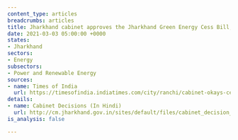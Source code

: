 ```yaml
---
content_type: articles
breadcrumbs: articles
title: Jharkhand cabinet approves the Jharkhand Green Energy Cess Bill, 2021
date: 2021-03-03 05:00:00 +0000
states:
- Jharkhand
sectors:
- Energy
subsectors:
- Power and Renewable Energy
sources:
- name: Times of India
  url: https://timesofindia.indiatimes.com/city/ranchi/cabinet-okays-cess-on-power-cos-set-to-ban-hookah-bars/articleshow/81214955.cms
details:
- name: Cabinet Decisions (In Hindi)
  url: http://cm.jharkhand.gov.in/sites/default/files/cabinet_decision_25_02_2021.pdf
is_analysis: false

---
```

